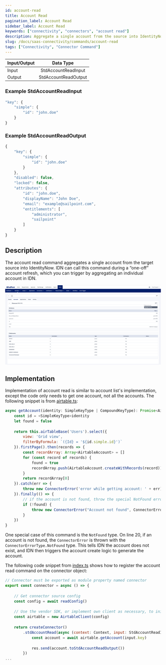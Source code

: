 ```yaml
---
id: account-read
title: Account Read
pagination_label: Account Read
sidebar_label: Account Read
keywords: ["connectivity", "connectors", "account read"]
description: Aggregate a single account from the source into IdentityNow.
slug: /docs/saas-connectivity/commands/account-read
tags: ["Connectivity", "Connector Command"]
---
```


| Input/Output |      Data Type       |
| :----------- | :------------------: |
| Input        | StdAccountReadInput  |
| Output       | StdAccountReadOutput |

### Example StdAccountReadInput

```javascript
"key": {
    "simple": {
        "id": "john.doe"
    }
}
```

### Example StdAccountReadOutput

```javascript
{
    "key": {
        "simple": {
            "id": "john.doe"
        }
    },
    "disabled": false,
    "locked": false,
    "attributes": {
        "id": "john.doe",
        "displayName": "John Doe",
        "email": "example@sailpoint.com",
        "entitlements": [
            "administrator",
            "sailpoint"
        ]
    }
}
```

## Description

The account read command aggregates a single account from the target source into
IdentityNow. IDN can call this command during a “one-off” account refresh, which
you can trigger by aggregating an individual account in IDN.

![Account Read](./img/account_read_idn.png)

## Implementation

Implementation of account read is similar to account list's implementation,
except the code only needs to get one account, not all the accounts. The
following snippet is from
[airtable.ts](https://github.com/sailpoint-oss/airtable-example-connector/blob/main/src/airtable.ts):

```javascript
async getAccount(identity: SimpleKeyType | CompoundKeyType): Promise<AirtableAccount> {
    const id = <SimpleKeyType>identity
    let found = false

    return this.airTableBase('Users').select({
        view: 'Grid view',
        filterByFormula: `({Id} = '${id.simple.id}')`
    }).firstPage().then(records => {
        const recordArray: Array<AirtableAccount> = []
        for (const record of records) {
            found = true
            recordArray.push(AirtableAccount.createWithRecords(record))
        }
        return recordArray[0]
    }).catch(err => {
        throw new ConnectorError('error while getting account: ' + err)
    }).finally(() => {
        // if the account is not found, throw the special NotFound error type
        if (!found) {
            throw new ConnectorError("Account not found", ConnectorErrorType.NotFound)
        }
    })
}
```

One special case of this command is the `NotFound` type. On line 20, if an
account is not found, the `ConnectorError` is thrown with the
`ConnectorErrorType.NotFound` type. This tells IDN the account does not exist,
and IDN then triggers the account create logic to generate the account.

The following code snippet from
[index.ts](https://github.com/sailpoint-oss/airtable-example-connector/blob/main/src/index.ts)
shows how to register the account read command on the connector object:

```javascript
// Connector must be exported as module property named connector
export const connector = async () => {

    // Get connector source config
    const config = await readConfig()

    // Use the vendor SDK, or implement own client as necessary, to initialize a client
    const airtable = new AirtableClient(config)

    return createConnector()
        .stdAccountRead(async (context: Context, input: StdAccountReadInput, res: Response<StdAccountReadOutput>) => {
            const account = await airtable.getAccount(input.key)

            res.send(account.toStdAccountReadOutput())
        })
...
```
